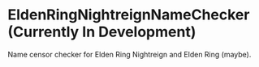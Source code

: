 # EldenRingNightreignNameChecker (Currently In Development)
Name censor checker for Elden Ring Nightreign and Elden Ring (maybe).
